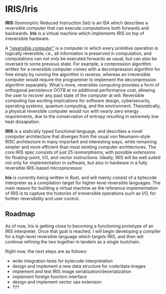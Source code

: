# IRIS/Iris
**IRIS** (Isomorphic Reduced Instruction Set) is an ISA which describes a reversible computer that can execute computations both forwards and backwards. **Iris** is a virtual machine which implements IRIS on top of irreversible hardware.

A ["reversible computer"](https://en.wikipedia.org/wiki/Reversible_computing) is a computer in which every primitive operation is logically reversible; i.e., all information is preserved in computation, and computations can not only be executed forwards as usual, but can also be reversed to some previous state. For example, a compression algorithm written for a reversible computer comes with a decompression algorithm for free simply by running the algorithm in reverse, whereas an irreversible computer would require the programmer to implement the decompression algorithm separately. What's more, reversible computing provides a form of orthogonal persistence OOTB at no additional performance cost, allowing the user to recover any past state of the computer at will. Reversible computing has exciting implications for software design, cybersecurity, operating systems, quantum computing, and the environment. Theoretically, a physical reversible computer would run with nearly zero energy requirements, due to the conservation of entropy resulting in extremely low heat dissapation.

**IRIS** is a statically typed functional language, and describes a novel computer architecture that diverges from the usual von Neumann-style RISC architecture in many important and interesting ways, while remaining simpler and more efficient than most existing computer architectures. The core IRIS spec consists of just 25 isomorphisms, with possible extensions for floating-point, I/O, and vector instructions. Ideally, IRIS will be well suited not only for implementation in software, but also in hardware in a fully reversible IRIS-based microprocessor.

**Iris** is currently being written in Rust, and will mainly consist of a bytecode interpreter as a compilation target for higher-level reversible languages. The main reason for building a virtual machine as the reference implementation of IRIS is to capture the histories of irreversible operations such as I/O, for further reversibility and user control.

## Roadmap
As of now, Iris is getting close to becoming a functioning prototype of an IRIS interpreter. Once that goal is reached, I will begin developing a compiler for a high-level reversible language which targets IRIS, and then will continue refining the two together in tandem as a single toolchain.

Right now, the next steps are as follows:
- write integration tests for bytecode interpretation
- design and implement a new data structure for code/data images
- implement and test IRIS image serialization/deserialization
- implement foreign function interface
- design and implement vector ops extension
- ???
